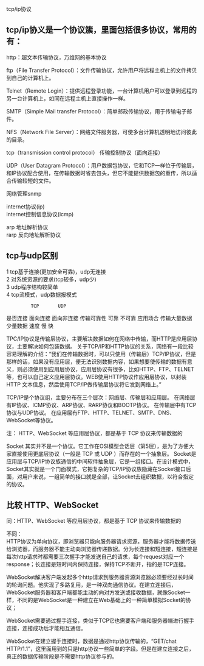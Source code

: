 tcp/ip协议

tcp/ip协义是一个协议簇，里面包括很多协议，常用的有：
------------
http：超文本传输协议，万维网的基本协议  

ftp（File Transfer Protocol）：文件传输协议，允许用户将远程主机上的文件拷贝到自己的计算机上。 

Telnet（Remote Login）：提供远程登录功能，一台计算机用户可以登录到远程的另一台计算机上，如同在远程主机上直接操作一样。 

SMTP（Simple Mail transfer Protocol）：简单邮政传输协议，用于传输电子邮件。 

NFS（Network File Server）：网络文件服务器，可使多台计算机透明地访问彼此的目录。 

tcp（transmission control protocol） 传输控制协议（面向连接）  

UDP（User Datagram Protocol）：用户数据包协议，它和TCP一样位于传输层，和IP协议配合使用，在传输数据时省去包头，但它不能提供数据包的重传，所以适合传输较短的文件。

网络管理snmp  

internet协议(ip)  
internet控制信息协议(icmp)  

arp 地址解析协议  
rarp 反向地址解析协议  

  


tcp与udp区别
--------------
1 tcp基于连接(更加安全可靠)，udp无连接  
2 对系统资源的要求(tcp较多，udp少)  
3 udp程序结构较简单  
4 tcp流模式，udp数据报模式  

             TCP       UDP 
是否连接     面向连接   面向非连接 
传输可靠性     可靠      不可靠 
应用场合    传输大量数据  少量数据 
速度          慢          快



TPC/IP协议是传输层协议，主要解决数据如何在网络中传输，而HTTP是应用层协议，主要解决如何包装数据。
关于TCP/IP和HTTP协议的关系，网络有一段比较容易理解的介绍：“我们在传输数据时，可以只使用（传输层）TCP/IP协议，但是那样的话，如果没有应用层，便无法识别数据内容，如果想要使传输的数据有意义，则必须使用到应用层协议，应用层协议有很多，比如HTTP、FTP、TELNET等，也可以自己定义应用层协议。WEB使用HTTP协议作应用层协议，以封装HTTP 文本信息，然后使用TCP/IP做传输层协议将它发到网络上。”

TCP/IP是个协议组，主要分布在三个层次：网络层、传输层和应用层。
在网络层有IP协议、ICMP协议、ARP协议、RARP协议和BOOTP协议。
在传输层中有TCP协议与UDP协议。
在应用层有FTP、HTTP、TELNET、SMTP、DNS、WebSocket等协议。



注：
HTTP、WebSocket 等应用层协议，都是基于 TCP 协议来传输数据的

Socket 其实并不是一个协议。它工作在OSI模型会话层（第5层），是为了方便大家直接使用更底层协议（一般是 TCP 或 UDP ）而存在的一个抽象层。
Socket是应用层与TCP/IP协议族通信的中间软件抽象层，它是一组接口。在设计模式中，Socket其实就是一个门面模式，它把复杂的TCP/IP协议族隐藏在Socket接口后面，对用户来说，一组简单的接口就是全部，让Socket去组织数据，以符合指定的协议。



比较 HTTP、WebSocket 
-----------------
同：HTTP、WebSocket 等应用层协议，都是基于 TCP 协议来传输数据的  

不同：  
HTTP协议为单向协议，即浏览器只能向服务器请求资源，服务器才能将数据传送给浏览器，而服务器不能主动向浏览器传递数据。分为长连接和短连接，短连接是每次http请求时都需要三次握手才能发送自己的请求，每个request对应一个response；长连接是短时间内保持连接，保持TCP不断开，指的是TCP连接。  

WebSocket解决客户端发起多个http请求到服务器资源浏览器必须要经过长时间的轮询问题。他实现了多路复用，是一种双向通信协议。在建立连接后，WebSocket服务器和客户端都能主动的向对方发送或接收数据，就像Socket一样，不同的是WebSocket是一种建立在Web基础上的一种简单模拟Socket的协议；     

WebSocket需要通过握手连接，类似于TCP它也需要客户端和服务器端进行握手连接，连接成功后才能相互通信。

WebSocket在建立握手连接时，数据是通过http协议传输的，“GET/chat HTTP/1.1”，这里面用到的只是http协议一些简单的字段。但是在建立连接之后，真正的数据传输阶段是不需要http协议参与的。  
























